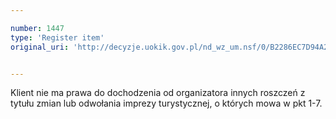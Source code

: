 ```yaml
---

number: 1447
type: 'Register item'
original_uri: 'http://decyzje.uokik.gov.pl/nd_wz_um.nsf/0/B2286EC7D94A2619C1257478003887CA?OpenDocument'


---
```


Klient nie ma prawa do dochodzenia od organizatora innych roszczeń z tytułu zmian lub odwołania imprezy turystycznej, o których mowa w pkt 1-7. 
